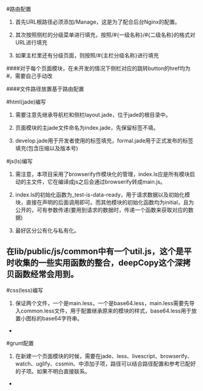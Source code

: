 #路由配置

1. 首先URL根路径必须添加/Manage，这是为了配合后台Nginx的配置。

2. 其次按照侧栏的分级菜单进行填充，按照/#{一级名称}/#{二级名称}的格式对URL进行填充

3. 如果主栏里还有分级页面，则按照/#{主栏分级名称}进行填充

####对于每个页面模块，在未开发的情况下侧栏对应的跳转button的href均为#，需要自己手动改

####文件路径放置基于路由配置



#html(jade)编写

1. 需要注意先继承导航栏和侧栏layout.jade，位于jade的根目录中。

2. 页面模块的主jade文件命名为index.jade，先保留标签不填。

3. develop.jade用于开发者使用的标签填充，formal.jade用于正式发布的标签填充(包含压缩以及版本号)

#js(ls)编写

1. 需注意，本项目采用了browserify作模块化的管理，index.ls应是所有模块启动的主文件，它在编译成js之后会通过browserify转成main.js。

2. index.ls的初始化函数为_test-is-data-ready，用于请求数据以及初始化模块，直接在声明的后面调用即可。而其他模块的初始化函数均为initial，且为公开的，可有参数传递(要用到请求的数据时，传递一个函数来获取对应的数据)

3. 最好区分公有化与私有化。

## 在lib/public/js/common中有一个util.js，这个是平时收集的一些实用函数的整合，deepCopy这个深拷贝函数经常会用到。

#css(less)编写

1. 保证两个文件，一个是main.less，一个是base64.less，main.less需要先导入common.less文件，用于配置继承原来的模块的样式，base64.less用于放置小图标的base64字符串。

-

#grunt配置

1. 在新建一个页面模块的时候，需要在jade、less、livescript、browserify、watch、uglify、cssmin、中添加子项，路径可以结合路径配置和参考已配好的子项。如果不明白直接联系。

-
